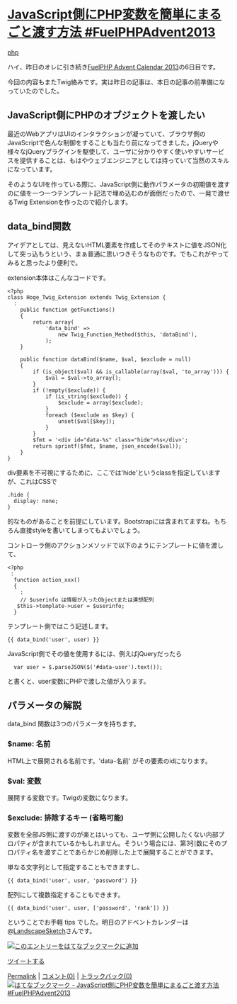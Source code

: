 [JavaScript側にPHP変数を簡単にまるごと渡す方法 \#FuelPHPAdvent2013](/koyhoge/20131206/twig_databind)
====================================================================================================

[php](/koyhoge/searchdiary?word=%2A%5Bphp%5D)

ハイ、昨日のオレに引き続き[FuelPHP Advent Calendar 2013](http://atnd.org/events/45096)の6日目です。

今回の内容もまたTwig絡みです。実は昨日の記事は、本日の記事の前準備になっていたのでした。

JavaScript側にPHPのオブジェクトを渡したい
------------------------------------------------------------------------------------------------------------------------------------------------------------------------------------------------

最近のWebアプリはUIのインタラクションが凝っていて、ブラウザ側のJavaScriptで色んな制御をすることも当たり前になってきました。jQueryや様々なjQueryプラグインを駆使して、ユーザに分かりやすく使いやすいサービスを提供することは、もはやウェブエンジニアとしては持っていて当然のスキルになっています。

  

そのようなUIを作っている際に、JavaScript側に動作パラメータの初期値を渡すのに値を一つ一つテンプレート記法で埋め込むのが面倒だったので、一発で渡せるTwig Extensionを作ったので紹介します。

data\_bind関数
------------------------------------------------------------

アイデアとしては、見えないHTML要素を作成してそのテキストに値をJSON化して突っ込もうという、まぁ普通に思いつきそうなものです。でもこれがやってみると思ったより便利で。

extension本体はこんなコードです。

~~~~ {.syntax-highlight}
<?php
class Hoge_Twig_Extension extends Twig_Extension {
  :
    public function getFunctions()
    {
        return array(
            'data_bind' =>
                new Twig_Function_Method($this, 'dataBind'),
            );
    }

    public function dataBind($name, $val, $exclude = null)
    {
        if (is_object($val) && is_callable(array($val, 'to_array'))) {
            $val = $val->to_array();
        }
        if (!empty($exclude)) {
            if (is_string($exclude)) {
                $exclude = array($exclude);
            }
            foreach ($exclude as $key) {
                unset($val[$key]);
            }
        }
        $fmt = '<div id="data-%s" class="hide">%s</div>';
        return sprintf($fmt, $name, json_encode($val));
    } 
}
~~~~

div要素を不可視にするために、ここでは'hide'というclassを指定していますが、これはCSSで

~~~~ {.syntax-highlight}
.hide {
  display: none;
}
~~~~

的なものがあることを前提にしています。Bootstrapには含まれてますね。もちろん直接styleを書いてしまってもよいでしょう。

  

コントローラ側のアクションメソッドで以下のようにテンプレートに値を渡して、

~~~~ {.syntax-highlight}
<?php
 :
  function action_xxx()
  {
    :
    // $userinfo は情報が入ったObjectまたは連想配列
   $this->template->user = $userinfo;
  }
~~~~

テンプレート側ではこう記述します。

    {{ data_bind('user', user) }}

JavaScript側でその値を使用するには、例えばjQueryだったら

~~~~ {.syntax-highlight}
  var user = $.parseJSON($('#data-user').text());
~~~~

と書くと、user変数にPHPで渡した値が入ります。

パラメータの解説
--------------------------------------------------------------------------------

data\_bind 関数は3つのパラメータを持ちます。

### $name: 名前

HTML上で展開される名前です。'data-名前' がその要素のidになります。

### $val: 変数

展開する変数です。Twigの変数になります。

### $exclude: 排除するキー (省略可能)

変数を全部JS側に渡すのが楽とはいっても、ユーザ側に公開したくない内部プロパティが含まれているかもしれません。そういう場合には、第3引数にそのプロパティ名を渡すことであらかじめ削除した上で展開することができます。

単なる文字列として指定することもできますし、

    {{ data_bind('user', user, 'password') }}

配列にして複数指定することもできます。

    {{ data_bind('user', user, ['password', 'rank']) }}

  

ということでお手軽 tips でした。明日のアドベントカレンダーは@[LandscapeSketch](http://twitter.com/LandscapeSketch)さんです。

[![このエントリーをはてなブックマークに追加](http://b.st-hatena.com/images/entry-button/button-only.gif)](http://b.hatena.ne.jp/entry/http://d.hatena.ne.jp/koyhoge/20131206/twig_databind "このエントリーをはてなブックマークに追加")

[ツイートする](http://twitter.com/share)

[Permalink](/koyhoge/20131206/twig_databind) | [コメント(0)](/koyhoge/20131206/twig_databind#c) | [トラックバック(0)](/koyhoge/20131206/twig_databind#tb) [![](http://b.hatena.ne.jp/entry/image/http://d.hatena.ne.jp/koyhoge/20131206/twig_databind "はてなブックマーク - JavaScript側にPHP変数を簡単にまるごと渡す方法 #FuelPHPAdvent2013")](http://b.hatena.ne.jp/entry/http://d.hatena.ne.jp/koyhoge/20131206/twig_databind)
